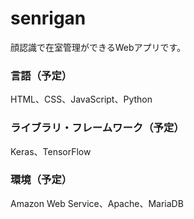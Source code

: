 # senrigan
顔認識で在室管理ができるWebアプリです。

### 言語（予定）
HTML、CSS、JavaScript、Python  

### ライブラリ・フレームワーク（予定）  
Keras、TensorFlow  

### 環境（予定）
Amazon Web Service、Apache、MariaDB  
